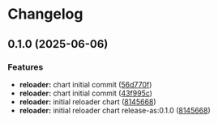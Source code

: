 # Changelog

## 0.1.0 (2025-06-06)


### Features

* **reloader:** chart initial commit ([56d770f](https://github.com/dom-lc/lc-k8s-apps/commit/56d770f822de0753e31255257bb17ab39e1dfb04))
* **reloader:** chart initial commit ([43f995c](https://github.com/dom-lc/lc-k8s-apps/commit/43f995c3ec3ef2332914242d042d0f1e3cdf9732))
* **reloader:** initial reloader chart ([8145668](https://github.com/dom-lc/lc-k8s-apps/commit/8145668da847e6fb1bc3c4e4283ce294f71afa3e))
* **reloader:** initial reloader chart release-as:0.1.0 ([8145668](https://github.com/dom-lc/lc-k8s-apps/commit/8145668da847e6fb1bc3c4e4283ce294f71afa3e))
